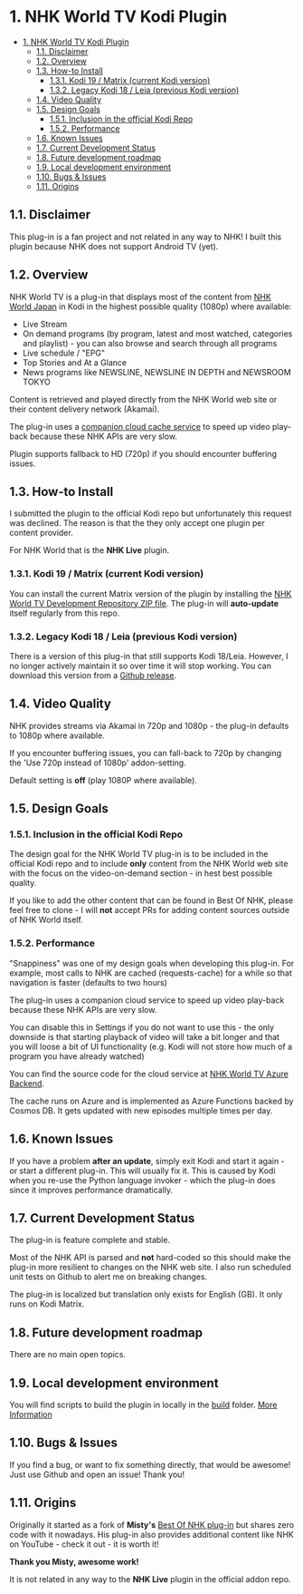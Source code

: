 # 1. NHK World TV Kodi Plugin

- [1. NHK World TV Kodi Plugin](#1-nhk-world-tv-kodi-plugin)
  - [1.1. Disclaimer](#11-disclaimer)
  - [1.2. Overview](#12-overview)
  - [1.3. How-to Install](#13-how-to-install)
    - [1.3.1. Kodi 19 / Matrix (current Kodi version)](#131-kodi-19--matrix-current-kodi-version)
    - [1.3.2. Legacy Kodi 18 / Leia (previous Kodi version)](#132-legacy-kodi-18--leia-previous-kodi-version)
  - [1.4. Video Quality](#14-video-quality)
  - [1.5. Design Goals](#15-design-goals)
    - [1.5.1. Inclusion in the official Kodi Repo](#151-inclusion-in-the-official-kodi-repo)
    - [1.5.2. Performance](#152-performance)
  - [1.6. Known Issues](#16-known-issues)
  - [1.7. Current Development Status](#17-current-development-status)
  - [1.8. Future development roadmap](#18-future-development-roadmap)
  - [1.9. Local development environment](#19-local-development-environment)
  - [1.10. Bugs & Issues](#110-bugs--issues)
  - [1.11. Origins](#111-origins)

## 1.1. Disclaimer

This plug-in is a fan project and not related in any way to NHK! I built this plugin because NHK does not support Android TV (yet).

## 1.2. Overview

NHK World TV is a plug-in that displays most of the content from [NHK World Japan](https://www3.nhk.or.jp/nhkworld/en/live/) in Kodi in the highest possible quality (1080p) where available:

- Live Stream
- On demand programs (by program, latest and most watched, categories and playlist) - you can also browse and search through all programs
- Live schedule / "EPG"
- Top Stories and At a Glance
- News programs like NEWSLINE, NEWSLINE IN DEPTH and NEWSROOM TOKYO

Content is retrieved and played directly from the NHK World web site or their content delivery network (Akamai).

The plug-in uses a [companion cloud cache service](https://github.com/sbroenne/nhkworldtv-backend) to speed up video play-back because these NHK APIs are very slow.

Plugin supports fallback to HD (720p) if you should encounter buffering issues.

## 1.3. How-to Install

I submitted the plugin to the official Kodi repo but unfortunately this request was declined. The reason is that the they only accept one plugin per content provider.

For NHK World that is the **NHK Live** plugin.

### 1.3.1. Kodi 19 / Matrix (current Kodi version)

You can install the current Matrix version of the plugin by installing the [NHK World TV Development Repository ZIP file](https://github.com/sbroenne/kodirepo/tree/master/repository.sbroenne/repository.sbroenne-0.0.13.zip). The plug-in will **auto-update** itself regularly from this repo.

### 1.3.2. Legacy Kodi 18 / Leia (previous Kodi version)

There is a version of this plug-in that still supports Kodi 18/Leia. However, I no longer actively maintain it so over time it will stop working. You can download this version from a [Github release](https://github.com/sbroenne/plugin.video.nhkworldtv/releases/download/v1.0.4/plugin.video.nhkworldtv-1.0.4.zip).

## 1.4. Video Quality

NHK provides streams via Akamai in 720p and 1080p - the plug-in defaults to 1080p where available.

If you encounter buffering issues, you can fall-back to 720p by changing the 'Use 720p instead of 1080p' addon-setting.

Default setting is **off** (play 1080P where available).

## 1.5. Design Goals

### 1.5.1. Inclusion in the official Kodi Repo

The design goal for the NHK World TV plug-in is to be included in the official Kodi repo and to include **only** content from the NHK World web site with the focus on the video-on-demand section - in hest best possible quality.

If you like to add the other content that can be found in Best Of NHK, please feel free to clone - I will **not** accept PRs for adding content sources outside of NHK World itself.

### 1.5.2. Performance

"Snappiness" was one of my design goals when developing this plug-in. For example, most calls to NHK are cached (requests-cache) for a while so that navigation is faster (defaults to two hours)

The plug-in uses a companion cloud service to speed up video play-back because these NHK APIs are very slow.

You can disable this in Settings if you do not want to use this - the only downside is that starting playback of video will take a bit longer and that you will loose a bit of UI functionality (e.g. Kodi will not store how much of a program you have already watched)

You can find the source code for the cloud service at [NHK World TV Azure Backend](https://github.com/sbroenne/nhkworldtv-backend).

The cache runs on Azure and is implemented as Azure Functions backed by Cosmos DB. It gets updated with new episodes multiple times per day.

## 1.6. Known Issues

If you have a problem **after an update**, simply exit Kodi and start it again - or start a different plug-in. This will usually fix it. This is caused by Kodi when you re-use the Python language invoker - which the plug-in does since it improves performance dramatically.

## 1.7. Current Development Status

The plug-in is feature complete and stable.

Most of the NHK API is parsed and **not** hard-coded so this should make the plug-in more resilient to changes on the NHK web site. I also run scheduled unit tests on Github to alert me on breaking changes.

The plug-in is localized but translation only exists for English (GB). It only runs on Kodi Matrix.

## 1.8. Future development roadmap

There are no main open topics.

## 1.9. Local development environment

You will find scripts to build the plugin in locally in the [build](./build/) folder. [More Information](./build/readme.md)

## 1.10. Bugs & Issues

If you find a bug, or want to fix something directly, that would be awesome! Just use Github and open an issue! Thank you!

## 1.11. Origins

Originally it started as a fork of **Misty's** [Best Of NHK plug-in](https://forum.kodi.tv/showthread.php?tid=196657) but shares zero code with it nowadays. His plug-in also provides additional content like NHK on YouTube - check it out - it is worth it!

**Thank you Misty, awesome work!**

It is not related in any way to the **NHK Live** plugin in the official addon repo.
